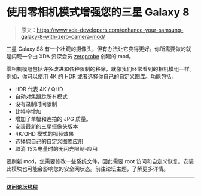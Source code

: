 # 使用零相机模式增强您的三星 Galaxy 8

> 原文：<https://www.xda-developers.com/enhance-your-samsung-galaxy-8-with-zero-camera-mod/>

三星 Galaxy S8 有一个壮观的摄像头，但有办法让它变得更好。你所需要做的就是闪现一个由 XDA 资深会员 [zeroprobe](https://forum.xda-developers.com/member.php?u=2516635) 创建的 mod。

零相机模组包括许多改进和各种限制的移除，就像我们经常看到的相机模组一样。例如，你可以使用 4K 的 HDR 或者选择你自己的自定义图库。功能包括:

*   HDR 代表 4K / QHD
*   自动对焦跟踪所有模式
*   没有录制时间限制
*   比特率增加
*   增加了单幅和连拍的 JPG 质量。
*   安装最新的三星摄像头版本
*   4K/QHD 模式的视频效果
*   选择您自己的自定义图库应用
*   取消 15%电量时的无闪光限制-应用

要刷新 mod，您需要修改一些系统文件，因此需要 root 访问和自定义恢复。安装此模块也可能会影响您的安全网状态。前往论坛主题，了解更多详情。

* * *

[**访问论坛线程**](https://forum.xda-developers.com/galaxy-s8/themes/zero-camera-mod-bitrates-jpg-hdr-af-t3625795)